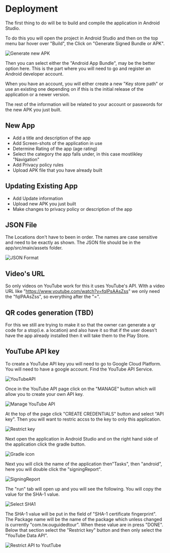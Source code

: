 # Deployment

The first thing to do will be to build and compile the application in Android Studio.

To do this you will open the project in Android Studio and then on the top menu bar hover over "Build", the Click on "Generate Signed Bundle or APK".

![Generate new APK](https://i.imgur.com/4QNDQZQ.png)

Then you can select either the "Android App Bundle", may be the better option here. This is the part where you will need to go and register an Android developer account.

When you have an account, you will either create a new "Key store path" or use an existing one depending on if this is the initial release of the application or a newer version.

The rest of the information will be related to your account or passwords for the new APK you just built.

## New App
- Add a title and description of the app
- Add Screen-shots of the application in use
- Determine Rating of the app (age rating)
- Select the category the app falls under, in this case mostlikley "Navigation"
- Add Privacy policy rules
- Upload APK file that you have already built

## Updating Existing App
- Add Update information
- Upload new APK you just built
- Make changes to privacy policy or description of the app


## JSON File

The Locations don't have to been in order. The names are case sensitive and need to be exactly as shown.  The JSON file should be in the app/src/main/assets folder.

![JSON Format](https://i.imgur.com/qQIHAtL.png)


## Video's URL
So only videos on YouTube work for this it uses YouTube's API.  WIth a video URL like "https://www.youtube.com/watch?v=fqlPsAAsZss" we only need the "fqlPAAsZss", so everything after the "=".

## QR codes generation (TBD)

For this we still are trying to make it so that the owner can generate a qr code for a stop(i.e. a location) and also have it so that if the user doesn't have the app already installed then it will take them to the Play Store.

## YouTube API key

To create a YouTube API key you will need to go to Google Cloud Platform.  You will need to have a google account.  Find the YouTube API Service.

![YouTubeAPI](https://i.imgur.com/c3Gw632.png)

Once in the YouTube API page click on the "MANAGE" button which will allow you to create your own API key.

![Manage YouTube API](https://i.imgur.com/3VbHUnT.png)

At the top of the page click "CREATE CREDENTIALS" button and select "API key". Then you will want to restric accss to the key to only this application.

![Restrict key](https://i.imgur.com/tuA0RBQ.png)

Next open the application in Android Studio and on the right hand side of the application click the gradle button.

![Gradle icon](https://i.imgur.com/HAMfjln.png)

Next you will click the name of the application then"Tasks", then "android", here you will double click the "signingReport".

![SigningReport](https://i.imgur.com/w2b5mYS.png)

The "run" tab will open up and you will see the following.  You will copy the value for the SHA-1 value. 

![Select SHA1](https://i.imgur.com/Tt2FzMJ.png)

The SHA-1 value will be put in the field of "SHA-1 certificate fingerprint".  The Package name will be the name of the package which unless changed is currently "com.tw.ouguidedtour".  When these value are in press "DONE". Below that section select the "Restrict key" button and then only select the "YouTube Data API".

![Restrict API to YoutTube](https://i.imgur.com/st8uO4r.png)
